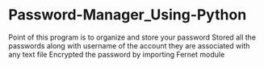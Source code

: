 # Password-Manager_Using-Python

Point of this program is to organize and store your password
Stored all the passwords along with username of the account they are associated with any text file
Encrypted the password by importing Fernet module 
